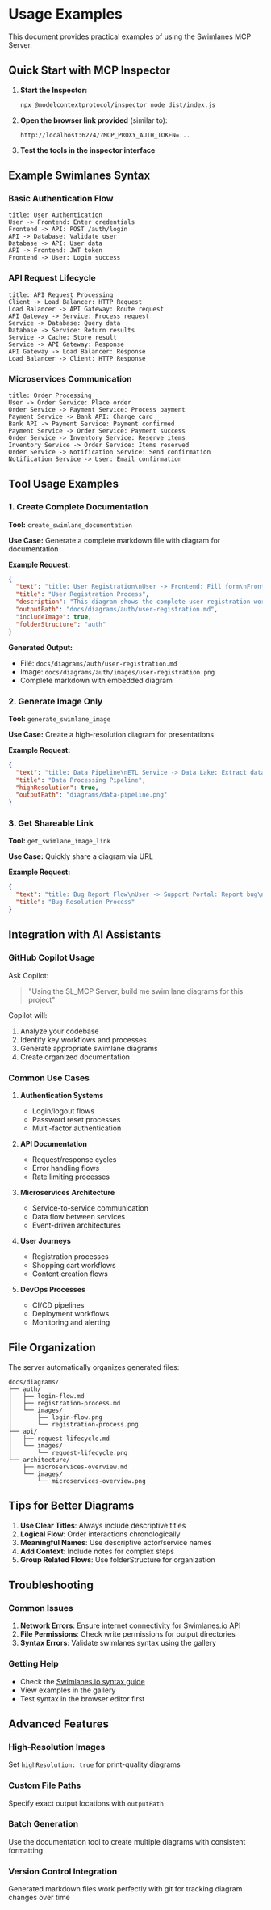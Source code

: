 # Usage Examples

This document provides practical examples of using the Swimlanes MCP Server.

## Quick Start with MCP Inspector

1. **Start the Inspector:**
   ```bash
   npx @modelcontextprotocol/inspector node dist/index.js
   ```

2. **Open the browser link provided** (similar to):
   ```
   http://localhost:6274/?MCP_PROXY_AUTH_TOKEN=...
   ```

3. **Test the tools in the inspector interface**

## Example Swimlanes Syntax

### Basic Authentication Flow
```swimlanes
title: User Authentication
User -> Frontend: Enter credentials
Frontend -> API: POST /auth/login
API -> Database: Validate user
Database -> API: User data
API -> Frontend: JWT token
Frontend -> User: Login success
```

### API Request Lifecycle
```swimlanes
title: API Request Processing
Client -> Load Balancer: HTTP Request
Load Balancer -> API Gateway: Route request
API Gateway -> Service: Process request
Service -> Database: Query data
Database -> Service: Return results
Service -> Cache: Store result
Service -> API Gateway: Response
API Gateway -> Load Balancer: Response
Load Balancer -> Client: HTTP Response
```

### Microservices Communication
```swimlanes
title: Order Processing
User -> Order Service: Place order
Order Service -> Payment Service: Process payment
Payment Service -> Bank API: Charge card
Bank API -> Payment Service: Payment confirmed
Payment Service -> Order Service: Payment success
Order Service -> Inventory Service: Reserve items
Inventory Service -> Order Service: Items reserved
Order Service -> Notification Service: Send confirmation
Notification Service -> User: Email confirmation
```

## Tool Usage Examples

### 1. Create Complete Documentation

**Tool:** `create_swimlane_documentation`

**Use Case:** Generate a complete markdown file with diagram for documentation

**Example Request:**
```json
{
  "text": "title: User Registration\nUser -> Frontend: Fill form\nFrontend -> API: POST /users\nAPI -> Database: Create user\nDatabase -> API: User ID\nAPI -> Email Service: Send welcome email\nEmail Service -> User: Welcome email",
  "title": "User Registration Process",
  "description": "This diagram shows the complete user registration workflow including email confirmation.",
  "outputPath": "docs/diagrams/auth/user-registration.md",
  "includeImage": true,
  "folderStructure": "auth"
}
```

**Generated Output:**
- File: `docs/diagrams/auth/user-registration.md`
- Image: `docs/diagrams/auth/images/user-registration.png`
- Complete markdown with embedded diagram

### 2. Generate Image Only

**Tool:** `generate_swimlane_image`

**Use Case:** Create a high-resolution diagram for presentations

**Example Request:**
```json
{
  "text": "title: Data Pipeline\nETL Service -> Data Lake: Extract data\nData Lake -> Processing Engine: Transform data\nProcessing Engine -> Data Warehouse: Load data",
  "title": "Data Processing Pipeline",
  "highResolution": true,
  "outputPath": "diagrams/data-pipeline.png"
}
```

### 3. Get Shareable Link

**Tool:** `get_swimlane_image_link`

**Use Case:** Quickly share a diagram via URL

**Example Request:**
```json
{
  "text": "title: Bug Report Flow\nUser -> Support Portal: Report bug\nSupport Portal -> Triage Team: Assign ticket\nTriage Team -> Dev Team: Create task\nDev Team -> QA: Deploy fix\nQA -> User: Confirm resolution",
  "title": "Bug Resolution Process"
}
```

## Integration with AI Assistants

### GitHub Copilot Usage

Ask Copilot:
> "Using the SL_MCP Server, build me swim lane diagrams for this project"

Copilot will:
1. Analyze your codebase
2. Identify key workflows and processes
3. Generate appropriate swimlane diagrams
4. Create organized documentation

### Common Use Cases

1. **Authentication Systems**
   - Login/logout flows
   - Password reset processes
   - Multi-factor authentication

2. **API Documentation**
   - Request/response cycles
   - Error handling flows
   - Rate limiting processes

3. **Microservices Architecture**
   - Service-to-service communication
   - Data flow between services
   - Event-driven architectures

4. **User Journeys**
   - Registration processes
   - Shopping cart workflows
   - Content creation flows

5. **DevOps Processes**
   - CI/CD pipelines
   - Deployment workflows
   - Monitoring and alerting

## File Organization

The server automatically organizes generated files:

```
docs/diagrams/
├── auth/
│   ├── login-flow.md
│   ├── registration-process.md
│   └── images/
│       ├── login-flow.png
│       └── registration-process.png
├── api/
│   ├── request-lifecycle.md
│   └── images/
│       └── request-lifecycle.png
└── architecture/
    ├── microservices-overview.md
    └── images/
        └── microservices-overview.png
```

## Tips for Better Diagrams

1. **Use Clear Titles**: Always include descriptive titles
2. **Logical Flow**: Order interactions chronologically
3. **Meaningful Names**: Use descriptive actor/service names
4. **Add Context**: Include notes for complex steps
5. **Group Related Flows**: Use folderStructure for organization

## Troubleshooting

### Common Issues

1. **Network Errors**: Ensure internet connectivity for Swimlanes.io API
2. **File Permissions**: Check write permissions for output directories
3. **Syntax Errors**: Validate swimlanes syntax using the gallery

### Getting Help

- Check the [Swimlanes.io syntax guide](https://swimlanes.io/gallery/full-syntax)
- View examples in the gallery
- Test syntax in the browser editor first

## Advanced Features

### High-Resolution Images
Set `highResolution: true` for print-quality diagrams

### Custom File Paths
Specify exact output locations with `outputPath`

### Batch Generation
Use the documentation tool to create multiple diagrams with consistent formatting

### Version Control Integration
Generated markdown files work perfectly with git for tracking diagram changes over time

